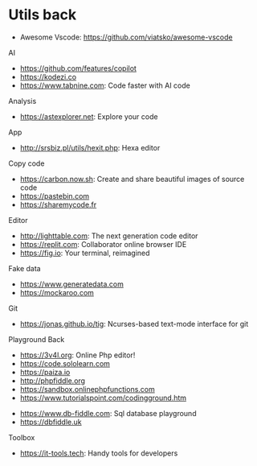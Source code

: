 # Utils back

* Awesome Vscode: https://github.com/viatsko/awesome-vscode

AI
* https://github.com/features/copilot
* https://kodezi.co
* https://www.tabnine.com: Code faster with AI code

Analysis
* https://astexplorer.net: Explore your code

App
* http://srsbiz.pl/utils/hexit.php: Hexa editor

Copy code
* https://carbon.now.sh: Create and share beautiful images of source code
* https://pastebin.com
* https://sharemycode.fr

Editor
* http://lighttable.com: The next generation code editor
* https://replit.com: Collaborator online browser IDE
* https://fig.io: Your terminal, reimagined

Fake data
* https://www.generatedata.com
* https://mockaroo.com

Git
* https://jonas.github.io/tig: Ncurses-based text-mode interface for git

Playground Back
* https://3v4l.org: Online Php editor!
* https://code.sololearn.com
* https://paiza.io
* http://phpfiddle.org
* https://sandbox.onlinephpfunctions.com
* https://www.tutorialspoint.com/codingground.htm

- https://www.db-fiddle.com: Sql database playground
- https://dbfiddle.uk

Toolbox
* https://it-tools.tech: Handy tools for developers

